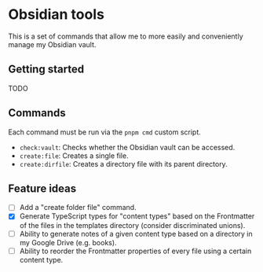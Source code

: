 # Obsidian tools

This is a set of commands that allow me to more easily and conveniently manage my Obsidian vault.

## Getting started

TODO

## Commands

Each command must be run via the `pnpm cmd` custom script.

- `check:vault`: Checks whether the Obsidian vault can be accessed.
- `create:file`: Creates a single file.
- `create:dirfile`: Creates a directory file with its parent directory.

## Feature ideas

- [ ] Add a "create folder file" command.
- [X] Generate TypeScript types for "content types" based on the Frontmatter of the files in the templates directory (consider discriminated unions).
- [ ] Ability to generate notes of a given content type based on a directory in my Google Drive (e.g. books).
- [ ] Ability to reorder the Frontmatter properties of every file using a certain content type.
